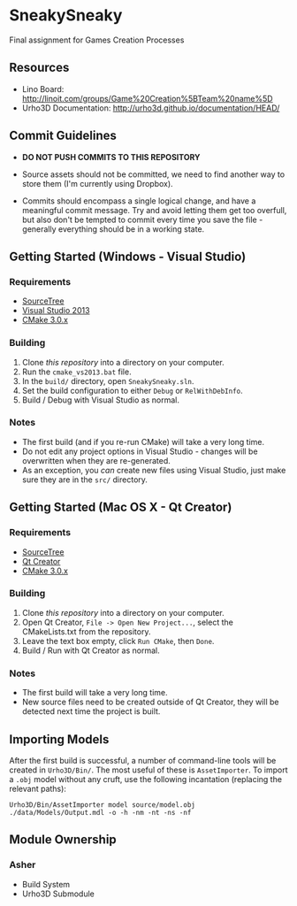 SneakySneaky
============

Final assignment for Games Creation Processes

Resources
---------
* Lino Board: http://linoit.com/groups/Game%20Creation%5BTeam%20name%5D
* Urho3D Documentation: http://urho3d.github.io/documentation/HEAD/

Commit Guidelines
-----------------
* **DO NOT PUSH COMMITS TO THIS REPOSITORY**

* Source assets should not be committed, we need to find another way to store them (I'm currently using Dropbox).

* Commits should encompass a single logical change, and have a meaningful commit message. Try and avoid letting them get too overfull, but also don't be tempted to commit every time you save the file - generally everything should be in a working state.

Getting Started (Windows - Visual Studio)
-----------------------------------------
### Requirements
* [SourceTree](http://www.sourcetreeapp.com/)
* [Visual Studio 2013](http://www.visualstudio.com/en-us/downloads/download-visual-studio-vs#DownloadFamilies_2)
* [CMake 3.0.x](http://www.cmake.org/download/)

### Building
1. Clone *this repository* into a directory on your computer.
2. Run the `cmake_vs2013.bat` file.
3. In the `build/` directory, open `SneakySneaky.sln`.
4. Set the build configuration to either `Debug` or `RelWithDebInfo`.
5. Build / Debug with Visual Studio as normal.

### Notes
* The first build (and if you re-run CMake) will take a very long time.
* Do not edit any project options in Visual Studio - changes will be overwritten when they are re-generated.
* As an exception, you *can* create new files using Visual Studio, just make sure they are in the `src/` directory.

Getting Started (Mac OS X - Qt Creator)
---------------------------------------
### Requirements
* [SourceTree](http://www.sourcetreeapp.com/)
* [Qt Creator](https://www.qt.io/download-open-source/)
* [CMake 3.0.x](http://www.cmake.org/download/)

### Building
1. Clone *this repository* into a directory on your computer.
2. Open Qt Creator, `File -> Open New Project...`, select the CMakeLists.txt from the repository.
3. Leave the text box empty, click `Run CMake`, then `Done`.
4. Build / Run with Qt Creator as normal.

### Notes
* The first build will take a very long time.
* New source files need to be created outside of Qt Creator, they will be detected next time the project is built.

Importing Models
----------------
After the first build is successful, a number of command-line tools will be created in `Urho3D/Bin/`. The most useful of these is `AssetImporter`. To import a `.obj` model without any cruft, use the following incantation (replacing the relevant paths):
```
Urho3D/Bin/AssetImporter model source/model.obj ./data/Models/Output.mdl -o -h -nm -nt -ns -nf
```

Module Ownership
----------------
### Asher
* Build System
* Urho3D Submodule
